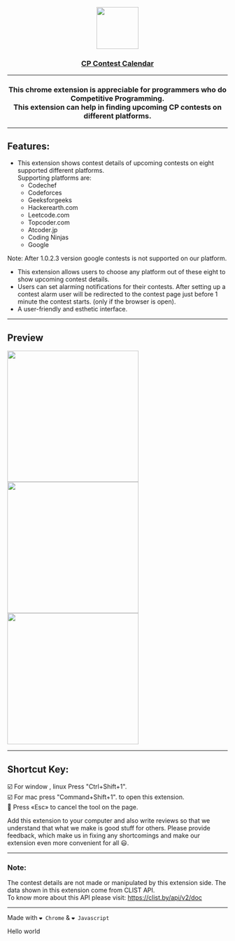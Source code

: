 <p align="center">
  <a href="https://chrome.google.com/webstore/detail/cp-contest-calendar/nchadgecfkcdikollfdhgobmjoeaiegd?hl=en&authuser=0">
    <img src="https://user-images.githubusercontent.com/79409258/233820658-789d542a-d3f2-40c3-9b71-28b2a343d1da.png" height="96">
    <h3 align="center">CP Contest Calendar</h3>
  </a>
</p>


----

 <h3 align="center">This chrome extension is appreciable for programmers who do Competitive Programming. <br> This extension can help in finding upcoming CP contests on different platforms. </h3>
  
----

## Features:<br>
* This extension shows contest details of upcoming contests on eight supported different platforms. <br>
  Supporting platforms are:
  * Codechef
  * Codeforces
  * Geeksforgeeks
  * Hackerearth.com
  * Leetcode.com
  * Topcoder.com
  * Atcoder.jp
  * Coding Ninjas
  * Google 
  
Note: After 1.0.2.3 version google contests is not supported on our platform.


* This extension allows users to choose any platform out of these eight to show upcoming contest details.
* Users can set alarming notifications for their contests. After setting up a contest alarm user will be redirected to the contest page just before 1 minute the contest starts. (only if the browser is open).
* A user-friendly and esthetic interface.

----

## Preview

  <img width="300" src="https://user-images.githubusercontent.com/79409258/233820747-432c3d22-fc3f-47bb-975a-e86ea8fcb38c.png">
  
  <img width="300" src="https://user-images.githubusercontent.com/79409258/233820749-8a883af7-a019-4758-9759-594759dd512e.png">
  
  <img width="300" src="https://user-images.githubusercontent.com/79409258/233820753-03175a7a-a7fd-4133-89bd-660f3635c1ad.png">

----

## Shortcut Key:<br>
☑️ For window , linux Press "Ctrl+Shift+1". <br>
☑️  For mac press "Command+Shift+1". to open this extension. <br>
🔘 Press «Esc» to cancel the tool on the page. <br>

Add this extension to your computer and also write reviews so that we understand that what we make is good stuff for others.
Please provide feedback, which make us in fixing any shortcomings and make our extension even more convenient for all 😃.
<br>

----

### Note: 

The contest details are not made or manipulated by this extension side. The data shown in this extension come from CLIST API.<br>
To know more about this API please visit: https://clist.by/api/v2/doc

----

Made with ```❤️ Chrome``` & ```❤️ Javascript```


Hello world 



